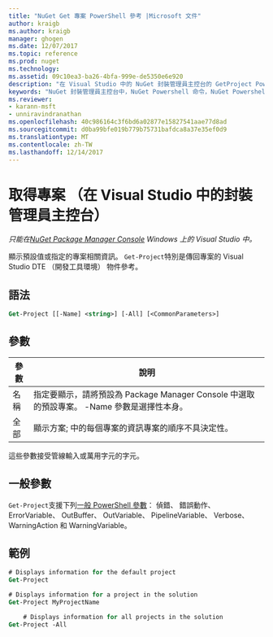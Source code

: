 ```yaml
---
title: "NuGet Get 專案 PowerShell 參考 |Microsoft 文件"
author: kraigb
ms.author: kraigb
manager: ghogen
ms.date: 12/07/2017
ms.topic: reference
ms.prod: nuget
ms.technology: 
ms.assetid: 09c10ea3-ba26-4bfa-999e-de5350e6e920
description: "在 Visual Studio 中的 NuGet 封裝管理員主控台的 GetProject PowerShell 命令的參考。"
keywords: "NuGet 封裝管理員主控台中，NuGet Powershell 命令，NuGet Powershell 參考，Get 專案"
ms.reviewer:
- karann-msft
- unniravindranathan
ms.openlocfilehash: 40c986164c3f6bd6a02877e15827541aae77d8ad
ms.sourcegitcommit: d0ba99bfe019b779b75731bafdca8a37e35ef0d9
ms.translationtype: MT
ms.contentlocale: zh-TW
ms.lasthandoff: 12/14/2017
---
```

# <a name="get-project-package-manager-console-in-visual-studio"></a>取得專案 （在 Visual Studio 中的封裝管理員主控台）

*只能在[NuGet Package Manager Console](Package-Manager-Console.md) Windows 上的 Visual Studio 中。*

顯示預設值或指定的專案相關資訊。 `Get-Project`特別是傳回專案的 Visual Studio DTE （開發工具環境） 物件參考。

## <a name="syntax"></a>語法

```ps
Get-Project [[-Name] <string>] [-All] [<CommonParameters>]
```

## <a name="parameters"></a>參數

| 參數 | 說明 |
| --- | --- |
| 名稱 | 指定要顯示，請將預設為 Package Manager Console 中選取的預設專案。 -Name 參數是選擇性本身。 |
| 全部 | 顯示方案; 中的每個專案的資訊專案的順序不具決定性。 |

這些參數接受管線輸入或萬用字元的字元。

## <a name="common-parameters"></a>一般參數

`Get-Project`支援下列[一般 PowerShell 參數](http://go.microsoft.com/fwlink/?LinkID=113216)： 偵錯、 錯誤動作、 ErrorVariable、 OutBuffer、 OutVariable、 PipelineVariable、 Verbose、 WarningAction 和 WarningVariable。

## <a name="examples"></a>範例

```ps
# Displays information for the default project
Get-Project

# Displays information for a project in the solution
Get-Project MyProjectName

    # Displays information for all projects in the solution
Get-Project -All
```